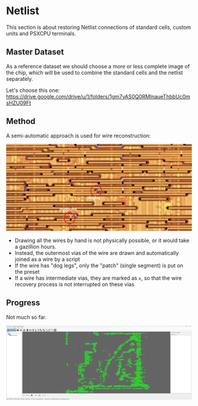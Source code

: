 # Netlist

This section is about restoring Netlist connections of standard cells, custom units and PSXCPU terminals.

## Master Dataset

As a reference dataset we should choose a more or less complete image of the chip, which will be used to combine the standard cells and the netlist separately.

Let's choose this one: https://drive.google.com/drive/u/1/folders/1gm7yAS0Q0RMlnaueThbbUc0msHZU09Ft

## Method

A semi-automatic approach is used for wire reconstruction:

![method](imgstore/netlist/method.png)

- Drawing all the wires by hand is not physically possible, or it would take a gazillion hours.
- Instead, the outermost vias of the wire are drawn and automatically joined as a wire by a script
- If the wire has "dog legs", only the "patch" (single segment) is put on the preset
- If a wire has intermediate vias, they are marked as `x`, so that the wire recovery process is not interrupted on these vias

## Progress

Not much so far.

![progress](imgstore/netlist/progress.png)
